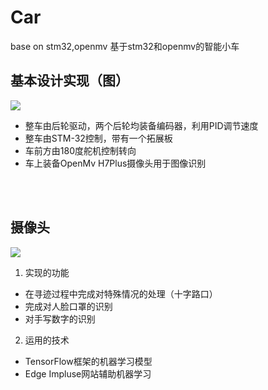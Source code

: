 # Car
base on stm32,openmv  基于stm32和openmv的智能小车
## 基本设计实现（图）
<img src="https://github.com/liuxiaochen712/Car/blob/main/whole.png"></img>

- 整车由后轮驱动，两个后轮均装备编码器，利用PID调节速度
- 整车由STM-32控制，带有一个拓展板
- 车前方由180度舵机控制转向
- 车上装备OpenMv H7Plus摄像头用于图像识别


<br></br>
## 摄像头
<img src="https://github.com/liuxiaochen712/Car/blob/main/camera.png"></img>

1. 实现的功能
- 在寻迹过程中完成对特殊情况的处理（十字路口）
- 完成对人脸口罩的识别
- 对手写数字的识别
2. 运用的技术
- TensorFlow框架的机器学习模型
- Edge Impluse网站辅助机器学习
